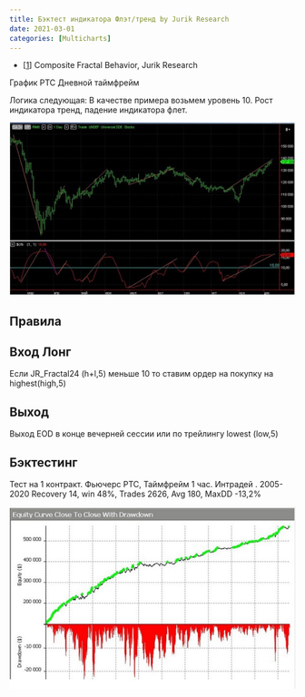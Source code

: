 ```yaml
---
title: Бэктест индикатора Флэт/тренд by Jurik Research
date: 2021-03-01
categories: [Multicharts]
---
```


* <p>[<a href="http://www.jurikres.com/catalog1/ms_cfb.htm#top">1</a>]      Composite Fractal Behavior, Jurik Research </p>


График РТС Дневной таймфрейм


Логика следующая:
В качестве примера возьмем уровень 10. Рост индикатора тренд, падение индикатора флет.


<img src="/images/cfb_chart.jpg" alt="Фундаментальный анализ">


## Правила

## Вход Лонг
Если JR_Fractal24 (h+l,5) меньше 10 то ставим ордер на покупку на highest(high,5)

## Выход
Выход EOD в конце вечерней сессии или по трейлингу lowest (low,5)

## Бэктестинг
Тест на 1 контракт. Фьючерс РТС, Таймфрейм 1 час.
Интрадей . 2005- 2020
Recovery 14, win 48%, Trades 2626, Avg 180, MaxDD -13,2%

<img src="/images/equity_cfb.jpg" alt="Фундаментальный анализ">
